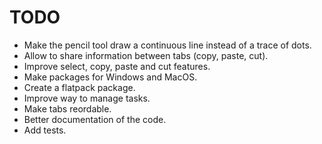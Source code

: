 # TODO
- Make the pencil tool draw a continuous line instead of a trace of dots.
- Allow to share information between tabs (copy, paste, cut).
- Improve select, copy, paste and cut features.
- Make packages for Windows and MacOS.
- Create a flatpack package.
- Improve way to manage tasks.
- Make tabs reordable.
- Better documentation of the code.
- Add tests.
